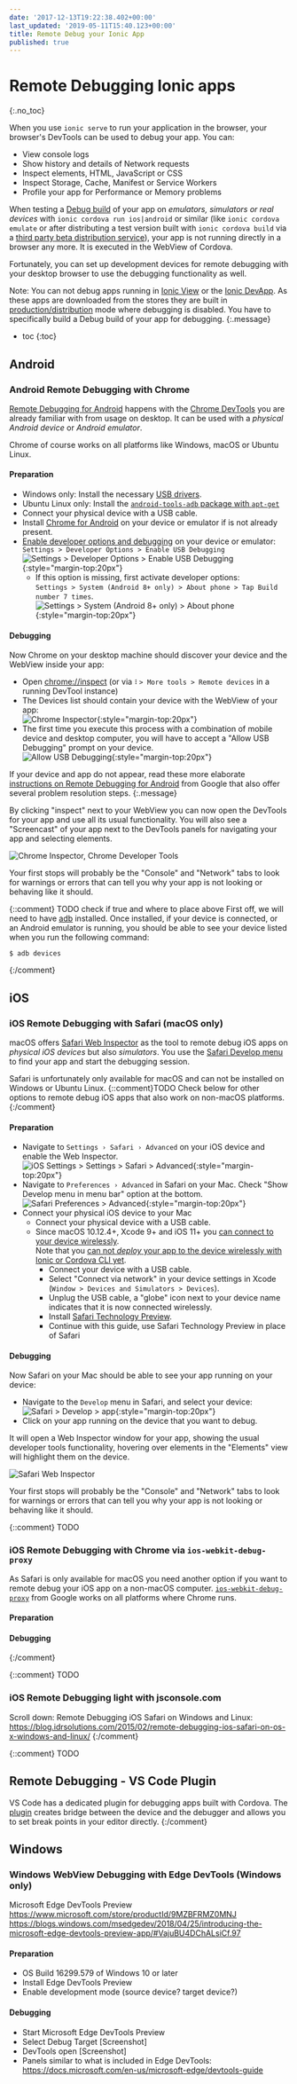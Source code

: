 ```yaml
---
date: '2017-12-13T19:22:38.402+00:00'
last_updated: '2019-05-11T15:40.123+00:00'
title: Remote Debug your Ionic App
published: true
---
```

# Remote Debugging Ionic apps
{:.no_toc}

When you use `ionic serve` to run your application in the browser, your browser's DevTools can be used to debug your app. You can:

- View console logs
- Show history and details of Network requests
- Inspect elements, HTML, JavaScript or CSS
- Inspect Storage, Cache, Manifest or Service Workers
- Profile your app for Performance or Memory problems

When testing a [Debug build](TODO) of your app on _emulators, simulators or real devices_ with `ionic cordova run ios|android` or similar (like `ionic cordova emulate` or after distributing a test version built with `ionic cordova build` via a [third party beta distribution service](http://mobiledraft.com/tools/app-distribution/)), your app is not running directly in a browser any more. It is executed in the WebView of Cordova.

Fortunately, you can set up development devices for remote debugging with your desktop browser to use the debugging functionality as well.

Note: You can not debug apps running in [Ionic View](TODO) or the [Ionic DevApp](TODO). As these apps are downloaded from the stores they are built in [production/distribution](TODO) mode where debugging is disabled. You have to specifically build a Debug build of your app for debugging.
{:.message}

* toc
{:toc}

## Android

### Android Remote Debugging with Chrome

[Remote Debugging for Android](https://developers.google.com/web/tools/chrome-devtools/remote-debugging/) happens with the [Chrome DevTools](https://developers.google.com/web/tools/chrome-devtools) you are already familiar with from usage on desktop. It can be used with a _physical Android device_ or _Android emulator_.

Chrome of course works on all platforms like Windows, macOS or Ubuntu Linux.

#### Preparation

- Windows only: Install the necessary [USB drivers](https://developer.android.com/studio/run/oem-usb.html).
- Ubuntu Linux only: Install the [`android-tools-adb` package with `apt-get`](https://developer.android.com/studio/run/device.html#setting-up)
- Connect your physical device with a USB cable.
- Install [Chrome for Android](https://play.google.com/store/apps/details?id=com.android.chrome) on your device or emulator if is not already present.
- [Enable developer options and debugging](https://developer.android.com/studio/debug/dev-options.html#enable) on your device or emulator:  
`Settings > Developer Options > Enable USB Debugging`  
![Settings > Developer Options > Enable USB Debugging](images/remote-debugging-android-usb-debugging.png){:style="margin-top:20px"}
  - If this option is missing, first activate developer options:  
  `Settings > System (Android 8+ only) > About phone > Tap Build number 7 times`.  
  ![Settings > System (Android 8+ only) > About phone](images/remote-debugging-android-about-phone.png){:style="margin-top:20px"}

#### Debugging

Now Chrome on your desktop machine should discover your device and the WebView inside your app:

- Open [chrome://inspect](chrome://inspect) (or via `⠇> More tools > Remote devices` in a running DevTool instance)
- The Devices list should contain your device with the WebView of your app:  
![Chrome Inspector](images/remote-debug-chrome-inspect.png){:style="margin-top:20px"}
- The first time you execute this process with a combination of mobile device and desktop computer, you will have to accept a "Allow USB Debugging" prompt on your device.  
![Allow USB Debugging](images/remote-debugging-android-allows-usb-debugging.png){:style="margin-top:20px"}

If your device and app do not appear, read these more elaborate [instructions on Remote Debugging for Android](https://developers.google.com/web/tools/chrome-devtools/remote-debugging/) from Google that also offer several problem resolution steps.
{:.message}

By clicking "inspect" next to your WebView you can now open the DevTools for your app and use all its usual functionality. You will also see a "Screencast" of your app next to the DevTools panels for navigating your app and selecting elements.

![Chrome Inspector, Chrome Developer Tools](images/remote-debug-chrome-inspect-developer-tools.png)

Your first stops will probably be the "Console" and "Network" tabs to look for warnings or errors that can tell you why your app is not looking or behaving like it should.

{::comment}
TODO check if true and where to place above
First off, we will need to have [adb](http://developer.android.com/tools/help/adb.html) installed. Once installed, if your device is connected, or an Android emulator is running, you should be able to see your device listed when you run the following command:

```
$ adb devices
```
{:/comment}

## iOS

### iOS Remote Debugging with Safari (macOS only)

macOS offers [Safari Web Inspector](https://developer.apple.com/safari/tools/) as the tool to remote debug iOS apps on _physical iOS devices_ but also _simulators_. You use the [Safari Develop menu](https://support.apple.com/guide/safari/use-the-safari-develop-menu-sfri20948/mac) to find your app and start the debugging session.

Safari is unfortunately only available for macOS and can not be installed on Windows or Ubuntu Linux. {::comment}TODO Check below for other options to remote debug iOS apps that also work on non-macOS platforms.{:/comment}

#### Preparation

- Navigate to `Settings › Safari › Advanced` on your iOS device and enable the Web Inspector.  
![iOS Settings > Settings > Safari > Advanced](images/remote-debug-ios-safari-advanced-web-inspector.png){:style="margin-top:20px"}
- Navigate to `Preferences › Advanced` in Safari on your Mac. Check "Show Develop menu in menu bar" option at the bottom.  
![Safari Preferences > Advanced](images/remote-debug-safari-preferences.png){:style="margin-top:20px"}
- Connect your physical iOS device to your Mac
  - Connect your physical device with a USB cable.
  - Since macOS 10.12.4+, Xcode 9+ and iOS 11+ you [can connect to your device wirelessly](https://help.apple.com/xcode/mac/9.0/index.html?localePath=en.lproj#/devbc48d1bad).  
    Note that you [can not _deploy_ your app to the device wirelessly with Ionic or Cordova CLI yet](https://github.com/phonegap/ios-deploy/issues/320).
    - Connect your device with a USB cable.
    - Select "Connect via network" in your device settings in Xcode (`Window > Devices and Simulators > Devices`).
    - Unplug the USB cable, a "globe" icon next to your device name indicates that it is now connected wirelessly.
    - Install [Safari Technology Preview](https://developer.apple.com/safari/technology-preview/).
    - Continue with this guide, use Safari Technology Preview in place of Safari

#### Debugging

Now Safari on your Mac should be able to see your app running on your device:

- Navigate to the `Develop` menu in Safari, and select your device:
  ![Safari > Develop > app](images/remote-debug-safari-develop-app.png){:style="margin-top:20px"}
- Click on your app running on the device that you want to debug.

It will open a Web Inspector window for your app, showing the usual developer tools functionality, hovering over elements in the "Elements" view will highlight them on the device.

![Safari Web Inspector](images/remote-debug-safari-web-inspector.png)

Your first stops will probably be the "Console" and "Network" tabs to look for warnings or errors that can tell you why your app is not looking or behaving like it should.

{::comment}
TODO
### iOS Remote Debugging with Chrome via `ios-webkit-debug-proxy`

As Safari is only available for macOS you need another option if you want to remote debug your iOS app on a non-macOS computer. [`ios-webkit-debug-proxy`](https://github.com/google/ios-webkit-debug-proxy/) from Google works on all platforms where Chrome runs.

#### Preparation

#### Debugging

{:/comment}

{::comment}
TODO 
### iOS Remote Debugging light with jsconsole.com

Scroll down:
Remote Debugging iOS Safari on Windows and Linux:
https://blog.idrsolutions.com/2015/02/remote-debugging-ios-safari-on-os-x-windows-and-linux/
{:/comment}

{::comment}
TODO
## Remote Debugging - VS Code Plugin

VS Code has a dedicated plugin for debugging apps built with Cordova. The [plugin](https://marketplace.visualstudio.com/items?itemName=vsmobile.cordova-tools) creates bridge between the device and the debugger and allows you to set break points in your editor directly.
{:/comment}

## Windows

### Windows WebView Debugging with Edge DevTools (Windows only)

Microsoft Edge DevTools Preview
https://www.microsoft.com/store/productId/9MZBFRMZ0MNJ
https://blogs.windows.com/msedgedev/2018/04/25/introducing-the-microsoft-edge-devtools-preview-app/#VajuBU4DChALsiCf.97

#### Preparation

- OS Build 16299.579 of Windows 10 or later
- Install Edge DevTools Preview
- Enable development mode (source device? target device?)

#### Debugging

- Start Microsoft Edge DevTools Preview
- Select Debug Target
  [Screenshot]
- DevTools open
  [Screenshot]
- Panels similar to what is included in Edge DevTools: https://docs.microsoft.com/en-us/microsoft-edge/devtools-guide
